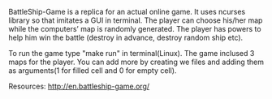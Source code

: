 BattleShip-Game is a replica for an actual online game. It uses ncurses library so that imitates a GUI in terminal. The player can choose his/her map while the computers’ map is randomly generated. The player has powers to help him win the battle (destroy in advance, destroy random ship etc).

To run the game type "make run" in terminal(Linux). The game inclused 3 maps for the player. You can add more by creating we files and adding them as arguments(1 for filled cell and 0 for empty cell). 

Resources: http://en.battleship-game.org/
